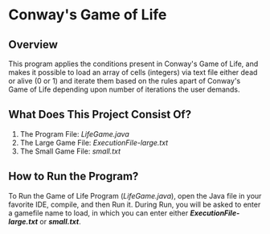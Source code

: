 # Conway's Game of Life
## Overview
This program applies the conditions present in Conway's Game of Life, and makes it possible to load an array of cells (integers) via text file either dead or alive (0 or 1) and iterate them based on the rules apart of Conway's Game of Life depending upon number of iterations the user demands.

## What Does This Project Consist Of?
1. The Program File: *LifeGame.java*
2. The Large Game File: *ExecutionFile-large.txt*
3. The Small Game File: *small.txt*

## How to Run the Program?
To Run the Game of Life Program (*LifeGame.java*), open the Java file in your favorite IDE, compile, and then Run it. During Run, you will be asked to enter a gamefile name to load, in which you can enter either ***ExecutionFile-large.txt*** or ***small.txt***.
